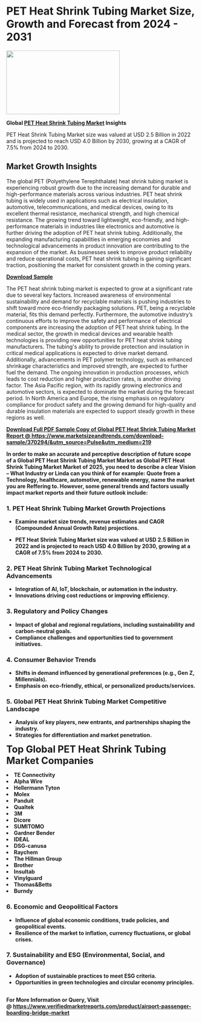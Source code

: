 <H1>PET Heat Shrink Tubing Market Size, Growth and Forecast from 2024 - 2031</H1><img class="aligncenter size-medium wp-image-584254" src="https://thirdeyenews.in/wp-content/uploads/2024/09/Global-Market-Research-300x168.jpeg" alt="" width="300" height="168" /><p><strong>Global&nbsp;<a href="https://www.marketsizeandtrends.com/download-sample/370294/&amp;utm_source=Pulse&amp;utm_medium=219">PET Heat Shrink Tubing Market</a> Insights</strong></p><p>PET Heat Shrink Tubing Market size was valued at USD 2.5 Billion in 2022 and is projected to reach USD 4.0 Billion by 2030, growing at a CAGR of 7.5% from 2024 to 2030.</p><p><h2>Market Growth Insights</h2> <p>The global PET (Polyethylene Terephthalate) heat shrink tubing market is experiencing robust growth due to the increasing demand for durable and high-performance materials across various industries. PET heat shrink tubing is widely used in applications such as electrical insulation, automotive, telecommunications, and medical devices, owing to its excellent thermal resistance, mechanical strength, and high chemical resistance. The growing trend toward lightweight, eco-friendly, and high-performance materials in industries like electronics and automotive is further driving the adoption of PET heat shrink tubing. Additionally, the expanding manufacturing capabilities in emerging economies and technological advancements in product innovation are contributing to the expansion of the market. As businesses seek to improve product reliability and reduce operational costs, PET heat shrink tubing is gaining significant traction, positioning the market for consistent growth in the coming years.</p> <p><strong><a href="#">Download Sample</a></strong></p> <p>The PET heat shrink tubing market is expected to grow at a significant rate due to several key factors. Increased awareness of environmental sustainability and demand for recyclable materials is pushing industries to shift toward more eco-friendly packaging solutions. PET, being a recyclable material, fits this demand perfectly. Furthermore, the automotive industry’s continuous efforts to improve the safety and performance of electrical components are increasing the adoption of PET heat shrink tubing. In the medical sector, the growth in medical devices and wearable health technologies is providing new opportunities for PET heat shrink tubing manufacturers. The tubing's ability to provide protection and insulation in critical medical applications is expected to drive market demand. Additionally, advancements in PET polymer technology, such as enhanced shrinkage characteristics and improved strength, are expected to further fuel the demand. The ongoing innovation in production processes, which leads to cost reduction and higher production rates, is another driving factor. The Asia Pacific region, with its rapidly growing electronics and automotive sectors, is expected to dominate the market during the forecast period. In North America and Europe, the rising emphasis on regulatory compliance for product safety and the growing demand for high-quality and durable insulation materials are expected to support steady growth in these regions as well.</p> <p><strong><a href="#"></p><p><span class=""><strong>Download Full PDF Sample Copy of Global PET Heat Shrink Tubing Market Report</strong> @ <a href="https://www.marketsizeandtrends.com/download-sample/370294/&amp;utm_source=Pulse&amp;utm_medium=219" target="_blank">https://www.marketsizeandtrends.com/download-sample/370294/&amp;utm_source=Pulse&amp;utm_medium=219</a></span></p><p>In order to make an accurate and perceptive description of future scope of a Global&nbsp;PET Heat Shrink Tubing Market Market as Global&nbsp;PET Heat Shrink Tubing Market Market of 2025, you need to describe a clear Vision &ndash; What Industry or Linda can you think of for example: Quote from a Technology, healthcare, automotive, renewable energy, name the market you are Reffering to. However, some general trends and factors usually impact market reports and their future outlook include:</p><h3>1.&nbsp;<strong>PET Heat Shrink Tubing Market Growth Projections</strong></h3><ul><li>Examine market size trends, revenue estimates and CAGR (Compounded Annual Growth Rate) projections.</li><li><p>PET Heat Shrink Tubing Market size was valued at USD 2.5 Billion in 2022 and is projected to reach USD 4.0 Billion by 2030, growing at a CAGR of 7.5% from 2024 to 2030.</p></li></ul><h3>2.&nbsp;<strong>PET Heat Shrink Tubing Market Technological Advancements</strong></h3><ul><li>Integration of AI, IoT, blockchain, or automation in the industry.</li><li>Innovations driving cost reductions or improving efficiency.</li></ul><h3>3.&nbsp;<strong>Regulatory and Policy Changes</strong></h3><ul><li>Impact of global and regional regulations, including sustainability and carbon-neutral goals.</li><li>Compliance challenges and opportunities tied to government initiatives.</li></ul><h3>4.&nbsp;<strong>Consumer Behavior Trends</strong></h3><ul><li>Shifts in demand influenced by generational preferences (e.g., Gen Z, Millennials).</li><li>Emphasis on eco-friendly, ethical, or personalized products/services.</li></ul><h3>5.&nbsp;<strong>Global PET Heat Shrink Tubing Market Competitive Landscape</strong></h3><ul><li>Analysis of key players, new entrants, and partnerships shaping the industry.</li><li>Strategies for differentiation and market penetration.</li></ul><p data-pm-slice="1 1 []"><span style="color: inherit; font-family: inherit; font-size: 25px;">Top Global PET Heat Shrink Tubing Market Companies</span></p><div class="" data-test-id=""><p><li>TE Connectivity</li><li> Alpha Wire</li><li> Hellermann Tyton</li><li> Molex</li><li> Panduit</li><li> Qualtek</li><li> 3M</li><li> Dicore</li><li> SUMITOMO</li><li> Gardner Bender</li><li> IDEAL</li><li> DSG-canusa</li><li> Raychem</li><li> The Hillman Group</li><li> Brother</li><li> Insultab</li><li> Vinylguard</li><li> Thomas&Betts</li><li> Burndy</li></p></div><h3>6.&nbsp;<strong>Economic and Geopolitical Factors</strong></h3><ul><li>Influence of global economic conditions, trade policies, and geopolitical events.</li><li>Resilience of the market to inflation, currency fluctuations, or global crises.</li></ul><h3>7.&nbsp;<strong>Sustainability and ESG (Environmental, Social, and Governance)</strong></h3><ul><li>Adoption of sustainable practices to meet ESG criteria.</li><li>Opportunities in green technologies and circular economy principles.</li></ul><h2><strong style="font-size: 14px;">For More Information or Query, Visit @&nbsp;</strong><a style="background-color: #ffffff; font-size: 14px;" href="https://www.marketsizeandtrends.com/report/pet-heat-shrink-tubing-market/" target="_blank">https://www.verifiedmarketreports.com/product/airport-passenger-boarding-bridge-market</a></h2>
